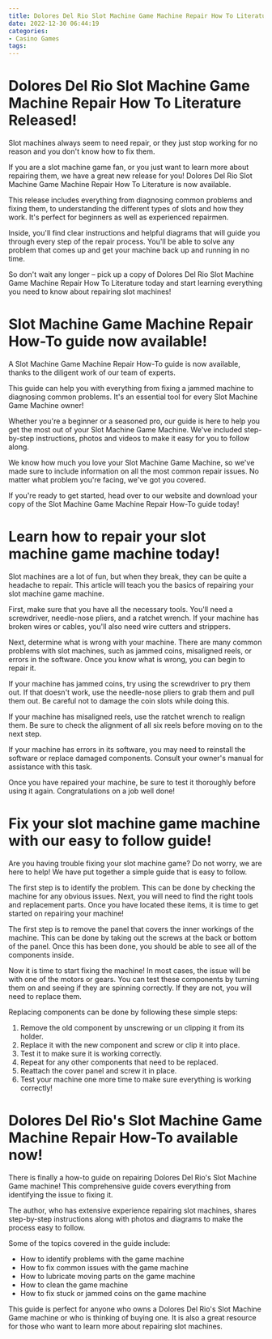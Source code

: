 ```yaml
---
title: Dolores Del Rio Slot Machine Game Machine Repair How To Literature Released!
date: 2022-12-30 06:44:19
categories:
- Casino Games
tags:
---
```



#  Dolores Del Rio Slot Machine Game Machine Repair How To Literature Released!

Slot machines always seem to need repair, or they just stop working for no reason and you don't know how to fix them. 

If you are a slot machine game fan, or you just want to learn more about repairing them, we have a great new release for you! Dolores Del Rio Slot Machine Game Machine Repair How To Literature is now available.

This release includes everything from diagnosing common problems and fixing them, to understanding the different types of slots and how they work. It's perfect for beginners as well as experienced repairmen.

Inside, you'll find clear instructions and helpful diagrams that will guide you through every step of the repair process. You'll be able to solve any problem that comes up and get your machine back up and running in no time.

So don't wait any longer – pick up a copy of Dolores Del Rio Slot Machine Game Machine Repair How To Literature today and start learning everything you need to know about repairing slot machines!

#  Slot Machine Game Machine Repair How-To guide now available!

A Slot Machine Game Machine Repair How-To guide is now available, thanks to the diligent work of our team of experts.

This guide can help you with everything from fixing a jammed machine to diagnosing common problems. It's an essential tool for every Slot Machine Game Machine owner!

 Whether you're a beginner or a seasoned pro, our guide is here to help you get the most out of your Slot Machine Game Machine. We've included step-by-step instructions, photos and videos to make it easy for you to follow along.

We know how much you love your Slot Machine Game Machine, so we've made sure to include information on all the most common repair issues. No matter what problem you're facing, we've got you covered.

If you're ready to get started, head over to our website and download your copy of the Slot Machine Game Machine Repair How-To guide today!

#  Learn how to repair your slot machine game machine today!

Slot machines are a lot of fun, but when they break, they can be quite a headache to repair. This article will teach you the basics of repairing your slot machine game machine.

First, make sure that you have all the necessary tools. You'll need a screwdriver, needle-nose pliers, and a ratchet wrench. If your machine has broken wires or cables, you'll also need wire cutters and strippers.

Next, determine what is wrong with your machine. There are many common problems with slot machines, such as jammed coins, misaligned reels, or errors in the software. Once you know what is wrong, you can begin to repair it.

If your machine has jammed coins, try using the screwdriver to pry them out. If that doesn't work, use the needle-nose pliers to grab them and pull them out. Be careful not to damage the coin slots while doing this.

If your machine has misaligned reels, use the ratchet wrench to realign them. Be sure to check the alignment of all six reels before moving on to the next step.

If your machine has errors in its software, you may need to reinstall the software or replace damaged components. Consult your owner's manual for assistance with this task.

Once you have repaired your machine, be sure to test it thoroughly before using it again. Congratulations on a job well done!

#  Fix your slot machine game machine with our easy to follow guide!

Are you having trouble fixing your slot machine game? Do not worry, we are here to help! We have put together a simple guide that is easy to follow.

The first step is to identify the problem. This can be done by checking the machine for any obvious issues. Next, you will need to find the right tools and replacement parts. Once you have located these items, it is time to get started on repairing your machine!

The first step is to remove the panel that covers the inner workings of the machine. This can be done by taking out the screws at the back or bottom of the panel. Once this has been done, you should be able to see all of the components inside.

Now it is time to start fixing the machine! In most cases, the issue will be with one of the motors or gears. You can test these components by turning them on and seeing if they are spinning correctly. If they are not, you will need to replace them.

Replacing components can be done by following these simple steps:

1) Remove the old component by unscrewing or un clipping it from its holder.
2) Replace it with the new component and screw or clip it into place.
3) Test it to make sure it is working correctly.
4) Repeat for any other components that need to be replaced.
5) Reattach the cover panel and screw it in place.
6) Test your machine one more time to make sure everything is working correctly!

#  Dolores Del Rio's Slot Machine Game Machine Repair How-To available now!

There is finally a how-to guide on repairing Dolores Del Rio's Slot Machine Game machine! This comprehensive guide covers everything from identifying the issue to fixing it.

The author, who has extensive experience repairing slot machines, shares step-by-step instructions along with photos and diagrams to make the process easy to follow.

Some of the topics covered in the guide include: 

- How to identify problems with the game machine
- How to fix common issues with the game machine
- How to lubricate moving parts on the game machine
- How to clean the game machine
- How to fix stuck or jammed coins on the game machine

This guide is perfect for anyone who owns a Dolores Del Rio's Slot Machine Game machine or who is thinking of buying one. It is also a great resource for those who want to learn more about repairing slot machines.
